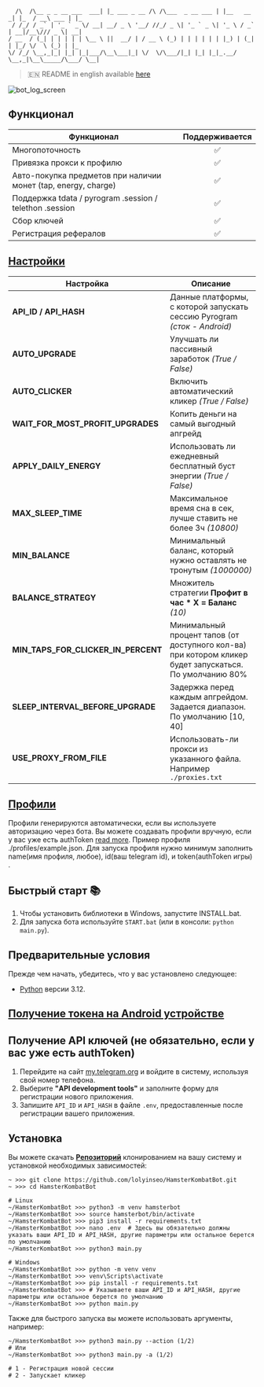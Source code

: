 
```                           _                                _           _     ___       _   
  /\  /\__ _ _ __ ___  ___| |_ ___ _ __ /\ /\___  _ __ ___ | |__   __ _| |_  / __\ ___ | |_ 
 / /_/ / _` | '_ ` _ \/ __| __/ _ \ '__/ //_/ _ \| '_ ` _ \| '_ \ / _` | __|/__\/// _ \| __|
/ __  / (_| | | | | | \__ \ ||  __/ | / __ \ (_) | | | | | | |_) | (_| | |_/ \/  \ (_) | |_ 
\/ /_/ \__,_|_| |_| |_|___/\__\___|_| \/  \/\___/|_| |_| |_|_.__/ \__,_|\__\_____/\___/ \__|
```                                                                                            

> 🇪🇳 README in english available [here](README-EN.md)

![bot_log_screen](https://github.com/user-attachments/assets/252329d2-9c9a-465c-b346-459e07057b5f)

## Функционал  
| Функционал                                                     | Поддерживается  |
|----------------------------------------------------------------|:---------------:|
| Многопоточность                                                |        ✅        |
| Привязка прокси к профилю                                      |        ✅        |
| Авто-покупка предметов при наличии монет (tap, energy, charge) |        ✅        |
| Поддержка tdata / pyrogram .session / telethon .session        |        ✅        |
| Сбор ключей                                                    |        ✅        |
| Регистрация рефералов                                          |        ✅        |


## [Настройки](https://github.com/lolyinseo/HamsterKombatBot/blob/main/.env)
| Настройка                             | Описание                                                                                                  |
|---------------------------------------|-----------------------------------------------------------------------------------------------------------|
| **API_ID / API_HASH**                 | Данные платформы, с которой запускать сессию Pyrogram _(сток - Android)_                                  |
| **AUTO_UPGRADE**                      | Улучшать ли пассивный заработок _(True / False)_                                                          |
| **AUTO_CLICKER**                      | Включить автоматический кликер _(True / False)_                                                           |
| **WAIT_FOR_MOST_PROFIT_UPGRADES**     | Копить деньги на самый выгодный апгрейд                                                                   |
| **APPLY_DAILY_ENERGY**                | Использовать ли ежедневный бесплатный буст энергии _(True / False)_                                       |
| **MAX_SLEEP_TIME**                    | Максимальное время сна в сек, лучше ставить не более 3ч _(10800)_                                         |
| **MIN_BALANCE**                       | Минимальный баланс, который нужно оставлять не тронутым _(1000000)_                                       |
| **BALANCE_STRATEGY**                  | Множитель стратегии **Профит в час * X = Баланс**  _(10)_                                                 |
| **MIN_TAPS_FOR_CLICKER_IN_PERCENT**   | Минимальный процент тапов (от доступного кол-ва) при котором кликер будет запускаться. По умолчанию 80%   |
| **SLEEP_INTERVAL_BEFORE_UPGRADE**     | Задержка перед каждым апгрейдом. Задается диапазон. По умолчанию [10, 40]                                 |
| **USE_PROXY_FROM_FILE**               | Использовать-ли прокси из указанного файла. Например `./proxies.txt`                                      |

## [Профили](https://github.com/lolyinseo/HamsterKombatBot/blob/main/profiles/example.json)
Профили генерируются автоматически, если вы используете авторизацию через бота. Вы можете создавать профили вручную, если у вас уже есть authToken [read more](docs/android-auth-info-extraction-guide_en.md). Пример профиля ./profiles/example.json. Для запуска профиля нужно минимум заполнить name(имя профиля, любое), id(ваш telegram id), и token(authToken игры) .

## Быстрый старт 📚
1. Чтобы установить библиотеки в Windows, запустите INSTALL.bat.
2. Для запуска бота используйте `START.bat` (или в консоли: `python main.py`).

## Предварительные условия
Прежде чем начать, убедитесь, что у вас установлено следующее:
- [Python](https://www.python.org/downloads/) версии 3.12.

## [Получение токена на Android устройстве](docs/android-auth-info-extraction-guide.md)

## Получение API ключей (не обязательно, если у вас уже есть authToken)
1. Перейдите на сайт [my.telegram.org](https://my.telegram.org) и войдите в систему, используя свой номер телефона.
2. Выберите **"API development tools"** и заполните форму для регистрации нового приложения.
3. Запишите `API_ID` и `API_HASH` в файле `.env`, предоставленные после регистрации вашего приложения.

## Установка
Вы можете скачать [**Репозиторий**](https://github.com/lolyinseo/HamsterKombatBot) клонированием на вашу систему и установкой необходимых зависимостей:
```shell
~ >>> git clone https://github.com/lolyinseo/HamsterKombatBot.git 
~ >>> cd HamsterKombatBot

# Linux
~/HamsterKombatBot >>> python3 -m venv hamsterbot
~/HamsterKombatBot >>> source hamsterbot/bin/activate
~/HamsterKombatBot >>> pip3 install -r requirements.txt
~/HamsterKombatBot >>> nano .env  # Здесь вы обязательно должны указать ваши API_ID и API_HASH, другие парвметры или остальное берется по умолчанию
~/HamsterKombatBot >>> python3 main.py

# Windows
~/HamsterKombatBot >>> python -m venv venv
~/HamsterKombatBot >>> venv\Scripts\activate
~/HamsterKombatBot >>> pip install -r requirements.txt
~/HamsterKombatBot >>> # Указываете ваши API_ID и API_HASH, другие парвметры или остальное берется по умолчанию
~/HamsterKombatBot >>> python main.py
```

Также для быстрого запуска вы можете использовать аргументы, например:
```shell
~/HamsterKombatBot >>> python3 main.py --action (1/2)
# Или
~/HamsterKombatBot >>> python3 main.py -a (1/2)

# 1 - Регистрация новой сессии
# 2 - Запускает кликер
```
